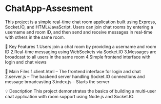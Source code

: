 # ChatApp-Assesment

This project is a simple real-time chat room application built using Express, Socket.IO, and HTML/JavaScript. Users can join chat rooms by entering a username and room ID, and then send and receive messages in real-time with others in the same room.

🔑 Key Features
  1.Users join a chat room by providing a username and room ID
  2.Real-time messaging using WebSockets via Socket.IO
  3.Messages are broadcast to all users in the same room
  4.Simple frontend interface with login and chat views

📁 Main Files
  1.client.html – The frontend interface for login and chat
  2.server.js – The backend server handling Socket.IO connections and message broadcasting
  3.index.js – Starts the server

💡 Description
This project demonstrates the basics of building a multi-user chat application with room support using Node.js and Socket.IO.
